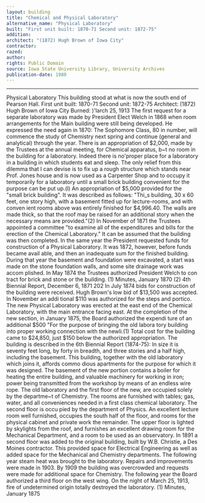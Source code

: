 ```yaml
---
layout: building
title: "Chemical and Physical Laboratory"
alternative_name: "Physical Laboratory"
built: "First unit built: 1870-71 Second unit: 1872-75"
addition:
architect: "(1872) Hugh Brown of Iowa City"
contractor: 
razed: 
author:
rights: Public Domain
source: Iowa State University Library, University Archives
publication-date: 1980 
---
```

---
Physical Laboratory 
This building stood at what is now the south end of Pearson Hall. 
First unit built: 1870-71 Second unit: 1872-75 Architect: (1872) Hugh Brown of Iowa City Burned: )'larch 25, 1913 
The first request for a separate laboratory was made by President Elect Welch in 1868 when room arrangements for the Main building were still being developed. He expressed the need again in 1870: 
The Sophomore Class, 80 in number, will commence the study of Chemistry next spring and continue (general and analytical) through the year. There is an appropriation of $2,000, made by the Trustees at the annual meeting, for Chemical apparatus, b~t no room in the building for a laboratory. Indeed there is no'proper place for a laboratory in a building in which students eat and sleep. 
The only relief from this dilemma that I can devise is to fix 
up a rough structure which stands near Prof. Jones house and is 
now used as a Carpenter Shop and to occupy it temporarily for 
a laboratory until a small brick building convenient for the 
purpose can be put up.(l) 
An appropriation of $5,000 provided for the "small brick building". It was described as follows: "Thi_s building, 30 x 60 feet, one story high, with a basement fitted up for lecture-rooms, and with conven ient rooms above was entirely finished for $4,996.40. The walls are made thick, so that the roof may be raised for an additional story when the necessary means are provided."(2) 
In November of 1871 the Trustees appointed a committee "to examine all of the expenditures and bills for the erection of the Chemical Laboratory." It can be assumed that the building was then completed. 
In the same year the President requested funds for construction of a Physical Laboratory. It was 1872, however, before funds became avail able, and then an inadequate sum for the finished building. During that year the basement and foundation were excavated, a start was made on the stone foundation walls, and some site drainage work was accom plished. In May 1874 the Trustees authorized President Welch to con tract for brick and stone  or the building. 
(1) Minutes, January 1870 
(2) 4th Biennial Report, December 6, 1871 
202 
In July 1874 bids for construction of the building were received. Hugh Brown's low bid of $13,500 was accepted. In November an addi tional $110 was authorized for the steps and portico. 
The new Physical Laboratory was erected at the east end of the Chemical Laboratory, with the main entrance facing east. At the completion of the new section, in January 1875, the Board authorized the expendi ture of an additional $500 "For the purpose of bringing the old labora tory building into proper working connection with the newli.(1) Total cost for the building came to $24,850, just $150 below the authorized appropriation. 
The building is described in the 6th Biennial Report (1874-75): 
In size it is seventy feet long, by forty in breadth, and three stories and a half high, including the basement. This building, together with the old laboratory which joins it, affords commo dious apartments for the purpose for which it was designed. 
The basement of the new portion contains a boiler for heating the entire building, and valuable machinery for working in iron; power being transmitted from the workshop by means of an endless wire rope. The old laboratory and the first floor of the new, are occupied solely by the departme~t of Chemistry. The rooms are furnished with tables; gas, water, and all conveniences needed in a first class chemical laboratory. The second floor is occu pied by the department of Physics. An excellent lecture room well furnished, occupies the south half of the floor, and rooms for the physical cabinet and private work the remainder. The upper floor is lighted by skylights from the roof, and furnishes an excellent drawing room for the Mechanical Department, and a room to be used as an observatory. 
In 1891 a second floor was added to the original building, built by 
W.B. Christie, a Des Moines contractor. This provided space for Electrical Engineering as well as added space for the Mechanical and Chemistry departments. The following year steam heat was brought to the laboratory. 
Repairs and improvements were made in 1903. By 1909 the building was overcrowded and requests were made for additional space for Chemistry. The following year the Board authorized a third floor on the west wing. 
On the night of March 25, 1913, fire of undetermined origin totally destroyed the laboratory. 
(1) Minutes, January 1875